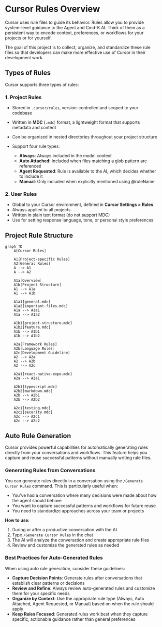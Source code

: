 # Cursor Rules Overview

Cursor uses rule files to guide its behavior. Rules allow you to provide system-level guidance to the Agent and Cmd-K AI. Think of them as a persistent way to encode context, preferences, or workflows for your projects or for yourself.

The goal of this project is to collect, organize, and standardize these rule files so that developers can make more effective use of Cursor in their development work.

## Types of Rules

Cursor supports three types of rules:

### 1. Project Rules

- Stored in `.cursor/rules`, version-controlled and scoped to your codebase
- Written in **MDC** (`.mdc`) format, a lightweight format that supports metadata and content
- Can be organized in nested directories throughout your project structure
- Support four rule types:

  - **Always**: Always included in the model context
  - **Auto Attached**: Included when files matching a glob pattern are referenced
  - **Agent Requested**: Rule is available to the AI, which decides whether to include it
  - **Manual**: Only included when explicitly mentioned using @ruleName

### 2. User Rules

- Global to your Cursor environment, defined in **Cursor Settings > Rules**
- Always applied to all projects
- Written in plain text format (do not support MDC)
- Use for setting response language, tone, or personal style preferences

## Project Rule Structure
```mermaid
graph TD
    A[Cursor Rules]
    
    A1[Project-specific Rules]
    A2[General Rules]
    A --> A1
    A --> A2

    A1a[Overview]
    A1b[Project Structure]
    A1 --> A1a
    A1 --> A1b

    A1a1[general.mdc]
    A1a2[important-files.mdc]
    A1a --> A1a1
    A1a --> A1a2

    A1b1[project-structure.mdc]
    A1b2[feature.mdc]
    A1b --> A1b1
    A1b --> A1b2

    A2a[Framework Rules]
    A2b[Language Rules]
    A2c[Development Guideline]
    A2 --> A2a
    A2 --> A2b
    A2 --> A2c

    A2a1[react-native-expo.mdc]
    A2a --> A2a1

    A2b1[typescript.mdc]
    A2b2[markdown.mdc]
    A2b --> A2b1
    A2b --> A2b2

    A2c1[testing.mdc]
    A2c2[security.mdc]
    A2c --> A2c1
    A2c --> A2c2
```


## Auto Rule Generation

Cursor provides powerful capabilities for automatically generating rules directly from your conversations and workflows. This feature helps you capture and reuse successful patterns without manually writing rule files.

### Generating Rules from Conversations

You can generate rules directly in a conversation using the `/Generate Cursor Rules` command. This is particularly useful when:

- You've had a conversation where many decisions were made about how the agent should behave
- You want to capture successful patterns and workflows for future reuse
- You need to standardize approaches across your team or projects

**How to use:**

1. During or after a productive conversation with the AI
2. Type `/Generate Cursor Rules` in the chat
3. The AI will analyze the conversation and create appropriate rule files
4. Review and customize the generated rules as needed

### Best Practices for Auto-Generated Rules

When using auto rule generation, consider these guidelines:

- **Capture Decision Points**: Generate rules after conversations that establish clear patterns or decisions
- **Review and Refine**: Always review auto-generated rules and customize them for your specific needs
- **Organize by Context**: Use the appropriate rule type (Always, Auto Attached, Agent Requested, or Manual) based on when the rule should apply
- **Keep Rules Focused**: Generated rules work best when they capture specific, actionable guidance rather than general preferences